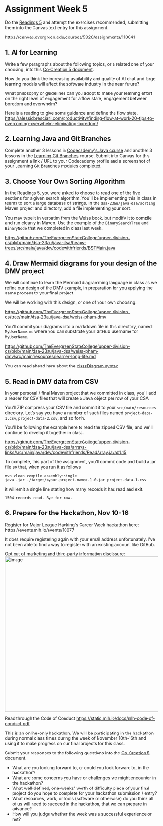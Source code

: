 # Assignment Week 5

Do the [Readings 5](Readings-05.md) and attempt the exercises recommended, submitting them into the
Canvas text entry for this assignment.

https://canvas.evergreen.edu/courses/5926/assignments/110041

## 1. AI for Learning

Write a few paragraphs about the following topics, or a related one of your choosing,
into this [Co-Creation 5 document](https://github.com/TheEvergreenStateCollege/upper-division-cs/blob/main/dsa-23au/notes/docs/week-05/Week5Co-Creation.md).

How do you think the increasing availability and quality of AI chat and large learning models
will affect the software industry in the near future?

What philosophy or guidelines can you adopt to make your learning effort on the right level of
engagement for a flow state, engagement between boredom and overwhelm?

Here is a reading to give some guidance and define the flow state.
https://alessiobresciani.com/productivity/finding-flow-at-work-20-tips-to-overcoming-overwhelm-eliminating-boredom/

## 2. Learning Java and Git Branches

Complete another 3 lessons in [Codecademy's Java course]() and another 3 lessons in the [Learning Git Branches]() course.
Submit into Canvas for this assignment
a link / URL to your Codecademy profile and a screenshot of your Learning Git Branches modules completed.

## 3. Choose Your Own Sorting Algorithm

In the Readings 5, you were asked to choose to read one of the five sections for a given search algorithm.
You'll be implementing this in class in teams to sort a large database of strings.
In the `dsa-23au/java-dsa/sorting` Maven project and directory, add a file implementing your sort.

You may type it in verbatim from the Weiss book, but modify it to compile and run cleanly in Maven.
Use the example of the `BinarySearchTree` and `BinaryNode` that we completed in class last week.

https://github.com/TheEvergreenStateCollege/upper-division-cs/blob/main/dsa-23au/java-dsa/heaps-trees/src/main/java/dev/codewithfriends/BSTMain.java

## 4. Draw Mermaid diagrams for your design of the DMV project

We will continue to learn the Mermaid diagramming language in class as we refine our design of the DMV example,
in preparation for you applying the same process to your final project.

We will be working with this design, or one of your own choosing:

https://github.com/TheEvergreenStateCollege/upper-division-cs/tree/main/dsa-23au/java-dsa/weiss-pham-dmv

You'll commit your diagrams into a markdown file in this directory, named `MyUserName.md`
where you can substitute your GitHub username for `MyUserName`.

https://github.com/TheEvergreenStateCollege/upper-division-cs/blob/main/dsa-23au/java-dsa/weiss-pham-dmv/src/main/resources/learner-long-life.md

You can read ahead here about the [classDiagram syntax](https://mermaid.js.org/syntax/classDiagram.html)

## 5. Read in DMV data from CSV

In your personal / final Maven project that we committed in class,
you'll add a reader for CSV files that will create a Java object per row of your CSV.

You'll ZIP compress your CSV file and commit it to your `src/main/resources` directory.
Let's say you have a number of such files named `project-data-1.csv`, `project-data-2.csv`, and so forth.

You'll be following the example here to read the zipped CSV file, and we'll continue to develop it together in class.

https://github.com/TheEvergreenStateCollege/upper-division-cs/blob/main/dsa-23au/java-dsa/arrays-links/src/main/java/dev/codewithfriends/ReadArray.java#L15

To complete, this part of the assignment, you'll commit code and build a jar file so that,
when you run it as follows

```
mvn clean compile assembly:single
java -jar ./target/<your-project-name>-1.0.jar project-data-1.csv
```

it will emit a single line stating how many records it has read and exit.

```
1504 records read. Bye for now.
```

## 6. Prepare for the Hackathon, Nov 10-16

Register for Major League Hacking's Career Week hackathon here:
https://events.mlh.io/events/10077

It does require registering again with your email address unfortunately.
I've not been able to find a way to register with an existing account like GitHub.

Opt out of marketing and third-party information disclosure:
<img width="510" alt="image" src="https://github.com/TheEvergreenStateCollege/upper-division-cs/assets/148553/cc68a322-14b1-4aec-b994-bf5737898837">

Read through the Code of Conduct
https://static.mlh.io/docs/mlh-code-of-conduct.pdf

This is an online-only hackathon. We will be participating in the hackathon during normal class times during
the week of November 10th-16th and using it to make progress on our final projects for this class.

Submit your responses to the following questions into the [Co-Creation 5](https://github.com/TheEvergreenStateCollege/upper-division-cs/blob/main/dsa-23au/notes/docs/week-05/Week5Co-Creation.md) document.

* What are you looking forward to, or could you look forward to, in the hackathon?
* What are some concerns you have or challenges we might encounter in the hackathon?
* What well-defined, one-weeks' worth of difficulty piece of your final project do you hope to complete for your hackathon submission / entry?
* What resources, work, or tools (software or otherwise) do you think all of us will need to succeed in the hackathon, that we can prepare in advance?
* How will you judge whether the week was a successful experience or not?
